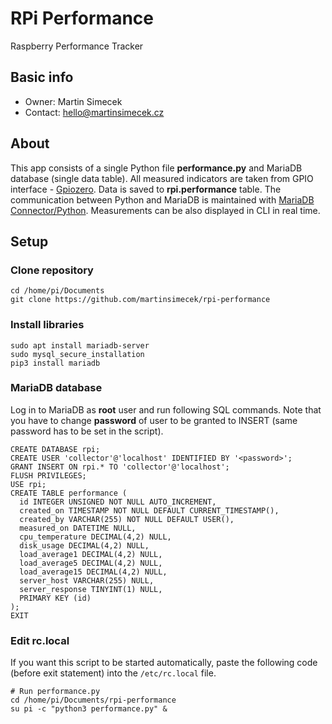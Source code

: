 # RPi Performance
Raspberry Performance Tracker

## Basic info
- Owner: Martin Simecek
- Contact: hello@martinsimecek.cz

## About
This app consists of a single Python file **performance.py** and MariaDB database (single data table). All measured indicators are taken from GPIO interface - [Gpiozero](https://gpiozero.readthedocs.io/en/stable/). Data is saved to **rpi.performance** table. The communication between Python and MariaDB is maintained with [MariaDB Connector/Python](https://mariadb.com/docs/appdev/connector-python/). Measurements can be also displayed in CLI in real time.

## Setup

### Clone repository
    cd /home/pi/Documents
    git clone https://github.com/martinsimecek/rpi-performance

### Install libraries
    sudo apt install mariadb-server
    sudo mysql_secure_installation
    pip3 install mariadb

### MariaDB database
Log in to MariaDB as **root** user and run following SQL commands. Note that you have to change **password** of user to be granted to INSERT (same password has to be set in the script).

    CREATE DATABASE rpi;
    CREATE USER 'collector'@'localhost' IDENTIFIED BY '<password>';
    GRANT INSERT ON rpi.* TO 'collector'@'localhost';
    FLUSH PRIVILEGES;
    USE rpi;
    CREATE TABLE performance (
      id INTEGER UNSIGNED NOT NULL AUTO_INCREMENT,
      created_on TIMESTAMP NOT NULL DEFAULT CURRENT_TIMESTAMP(),
      created_by VARCHAR(255) NOT NULL DEFAULT USER(),
      measured_on DATETIME NULL,
      cpu_temperature DECIMAL(4,2) NULL,
      disk_usage DECIMAL(4,2) NULL,
      load_average1 DECIMAL(4,2) NULL,
      load_average5 DECIMAL(4,2) NULL,
      load_average15 DECIMAL(4,2) NULL,
      server_host VARCHAR(255) NULL,
      server_response TINYINT(1) NULL,
      PRIMARY KEY (id)
    );
    EXIT

### Edit rc.local
If you want this script to be started automatically, paste the following code (before exit statement) into the `/etc/rc.local` file.

    # Run performance.py
    cd /home/pi/Documents/rpi-performance
    su pi -c "python3 performance.py" &

